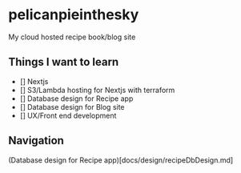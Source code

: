# pelicanpieinthesky
My cloud hosted recipe book/blog site

## Things I want to learn
- [] Nextjs 
- [] S3/Lambda hosting for Nextjs with terraform
- [] Database design for Recipe app
- [] Database design for Blog site
- [] UX/Front end development

## Navigation
(Database design for Recipe app)[docs/design/recipeDbDesign.md]
